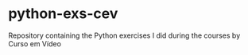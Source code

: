 # python-exs-cev
 Repository containing the Python exercises I did during the courses by Curso em Vídeo
